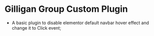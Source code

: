 # Gilligan Group Custom Plugin
- A basic plugin to disable elementor default navbar hover effect and change it to Click event;